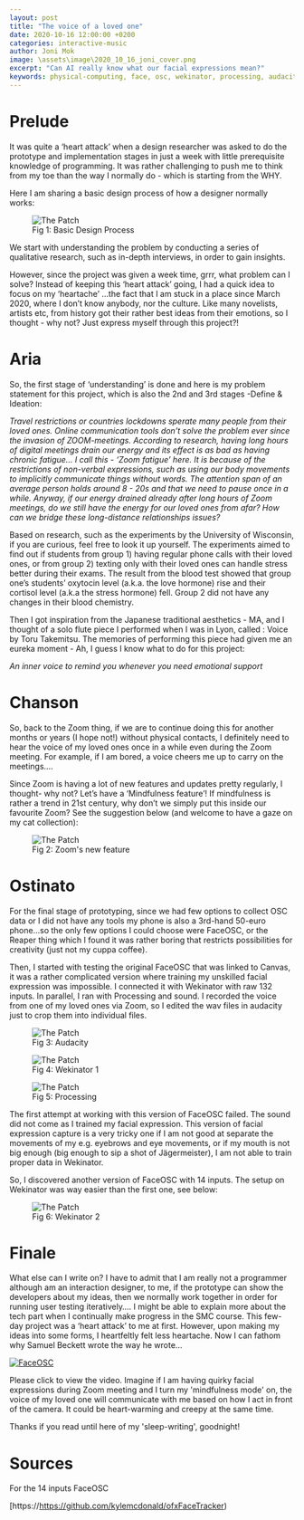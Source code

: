 ```yaml
---
layout: post
title: "The voice of a loved one"
date: 2020-10-16 12:00:00 +0200
categories: interactive-music
author: Joni Mok
image: \assets\image\2020_10_16_joni_cover.png
excerpt: "Can AI really know what our facial expressions mean?"
keywords: physical-computing, face, osc, wekinator, processing, audacity
---
```


# Prelude

It was quite a ‘heart attack’ when a design researcher was asked to do the prototype and implementation stages in just a week with little prerequisite knowledge of programming.
It was rather challenging to push me to think from my toe than the way I normally do - which is starting from the WHY.

Here I am sharing a basic design process of how a designer normally works:

<figure>
<img src="/assets/image/2020_10_16_joni_design_p.png" alt="The Patch" width="%" align="middle"/>
<figcaption>Fig 1: Basic Design Process</figcaption>
</figure>

We start with understanding the problem by conducting a series of qualitative research, such as in-depth interviews, in order to gain insights.

However, since the project was given a week time, grrr, what problem can I solve? Instead of keeping this ‘heart attack’ going, I had a quick idea to focus on my ‘heartache’ ...the fact that I am stuck in a place since March 2020,  where I don’t know anybody, nor the culture.
Like many novelists, artists etc, from history got their rather best ideas from their emotions, so I thought - why not? Just express myself through this project?!


# Aria

So, the first stage of ‘understanding’ is done and here is my problem statement for this project, which is also the 2nd and 3rd stages -Define & Ideation:

<i> Travel restrictions or countries lockdowns
sperate many people from their loved ones. Online communication tools don’t solve the problem ever since the invasion of ZOOM-meetings. According to research, having long hours of digital meetings drain our energy and its effect is as bad as having chronic fatigue… I call this - ‘Zoom fatigue’ here.
It is because of the restrictions of non-verbal expressions, such as using our body movements to implicitly communicate things without words.
The attention span of an average person holds around 8 - 20s and that we need to pause once in a while. Anyway, if our energy drained already after long hours of Zoom meetings, do we still have the energy for our loved ones from afar?
How can we bridge these long-distance relationships issues? </i>

Based on research, such as the experiments by the University of Wisconsin, if you are curious, feel free to look it up yourself. The experiments aimed to find out if students from group 1) having regular phone calls with their loved ones, or from group 2) texting only with their loved ones can handle stress better during their exams.
The result from the blood test showed that group one’s students’ oxytocin level (a.k.a. the love hormone) rise and their cortisol level (a.k.a the stress hormone) fell. Group 2 did not have any changes in their blood chemistry.

Then I got inspiration from the Japanese traditional aesthetics - MA, and I thought of a solo flute piece I performed when I was in Lyon, called : Voice by Toru Takemitsu. The memories of performing this piece had given me an eureka moment - Ah, I guess I know what to do for this project:

<i> An inner voice to remind you whenever you need emotional support </i>

# Chanson

So, back to the Zoom thing, if we are to continue doing this for another months or years (I hope not!) without physical contacts, I definitely need to hear the voice of my loved ones once in a while even during the Zoom meeting. For example, if I am bored, a voice cheers me up to carry on the meetings….

Since Zoom is having a lot of new features and updates pretty regularly, I thought- why not? Let’s have a ‘Mindfulness feature’! If mindfulness is rather a trend in 21st century, why don’t we simply put this inside our favourite Zoom? See the suggestion below (and welcome to have a gaze on my cat collection):

<figure>
<img src="/assets/image/2020_10_16_joni_zoom.png" alt="The Patch" width="%" align="middle"/>
<figcaption>Fig 2: Zoom's new feature</figcaption>
</figure>


# Ostinato

For the final stage of prototyping, since we had few options to collect OSC data or I did not have any tools my phone is also a 3rd-hand 50-euro phone...so the only few options I could choose were FaceOSC, or the Reaper thing which I found it was rather boring that restricts possibilities for creativity (just not my cuppa coffee).

Then, I started with testing the original FaceOSC that was linked to Canvas, it was a rather complicated version where training my unskilled facial expression was impossible. I connected it with Wekinator with raw 132 inputs. In parallel, I ran with Processing and sound. I recorded the voice from one of my loved ones via Zoom, so I edited the wav files in audacity just to crop them into individual files.


<figure>
<img src="/assets/image/2020_10_16_joni_audacity_1.jpg" alt="The Patch" width="%" align="middle"/>
<figcaption>Fig 3: Audacity</figcaption>
</figure>

<figure>
<img src="/assets/image/2020_10_16_joni_wekinator_1.jpg" alt="The Patch" width="%" align="middle"/>
<figcaption>Fig 4: Wekinator 1</figcaption>
</figure>

<figure>
<img src="/assets/image/2020_10_16_joni_processing_1.jpg" alt="The Patch" width="%" align="middle"/>
<figcaption>Fig 5: Processing</figcaption>
</figure>



The first attempt at working with this version of FaceOSC failed. The sound did not come as I trained my facial expression. This version of facial expression capture is a very tricky one if I am not good at separate the movements of my e.g. eyebrows and eye movements, or if my mouth is not big enough (big enough to sip a shot of Jägermeister), I am not able to train proper data in Wekinator.

So, I discovered another version of FaceOSC with 14 inputs. The setup on Wekinator was way easier than the first one, see below:

<figure>
<img src="/assets/image/2020_10_16_joni_weki_2.jpg" alt="The Patch" width="%" align="middle"/>
<figcaption>Fig 6: Wekinator 2</figcaption>
</figure>



# Finale

What else can I write on? I have to admit that I am really not a programmer although am an interaction designer, to me, if the prototype can show the developers about my ideas, then we normally work together in order for running user testing iteratively…. I might be able to explain more about the tech part when I continually make progress in the SMC course. This few-day project was a ‘heart attack’ to me at first. However, upon making my ideas into some forms, I heartfeltly felt less heartache. Now I can fathom why Samuel Beckett wrote the way he wrote...

[![FaceOSC](/assets/image/2020_10_16_joni_cover.png)](https://www.youtube.com/watch?v=jVwoz0PIpYE&feature=youtu.be&ab_channel=mok614)


Please click to view the video.
Imagine if I am having quirky facial expressions during Zoom meeting and I turn my 'mindfulness mode' on, the voice of my loved one will communicate with me based on how I act in front of the camera. It could be heart-warming and creepy at the same time.

Thanks if you read until here of my 'sleep-writing', goodnight!


# Sources

For the 14 inputs FaceOSC

[https://https://github.com/kylemcdonald/ofxFaceTracker)
